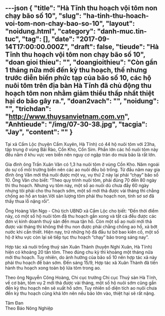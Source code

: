 ---json
{
    "title": "Hà Tĩnh thu hoạch vội tôm non chạy bão số 10",
    "slug": "ha-tinh-thu-hoach-voi-tom-non-chay-bao-so-10",
    "layout": "noidung.html",
    "category": "danh-muc.tin-tuc",
    "tag": [],
    "date": "2017-09-14T17:00:00.000Z",
    "draft": false,
    "tieude": "Hà Tĩnh thu hoạch vội tôm non chạy bão số 10",
    "doan gioi thieu": "",
    "doangioithieu": "Còn gần 1 tháng nữa mới đến kỳ thu hoạch, thế nhưng trước diễn biến phức tạp của bão số 10, các hộ nuôi tôm trên địa bàn Hà Tĩnh đã chủ động thu hoạch tôm non nhằm giảm thiểu thấp nhất thiệt hại do bão gây ra.",
    "doan2vach": "",
    "noidung": "",
    "trichdan": "http://www.thuysanvietnam.com.vn",
    "Anhtieude": "/img/07-30-38.jpg",
    "tacgia": "Jay",
    "__content__": ""
}
---
<p><span style="font-size:14px">Tại x&atilde; Cẩm Lộc (huyện Cẩm Xuy&ecirc;n, H&agrave; Tĩnh) c&oacute; 44 hộ nu&ocirc;i t&ocirc;m với 23ha, tập trung ở v&ugrave;ng B&atilde;i R&agrave;o, Cồn Kho, Cồn Sim. Phần lớn c&aacute;c hồ nu&ocirc;i t&ocirc;m n&agrave;y đều nằm ở khu vực ven biển n&ecirc;n nguy cơ ngập tr&agrave;n do mưa b&atilde;o l&agrave; rất lớn.</span></p>

<p><span style="font-size:14px">Gia đ&igrave;nh &ocirc;ng Trần Xu&acirc;n Văn c&oacute; 1,3 ha nu&ocirc;i t&ocirc;m ở v&ugrave;ng Cồn Kho. Năm ngo&aacute;i do sự cố m&ocirc;i trường biển n&ecirc;n c&aacute;c ao nu&ocirc;i đều bỏ trống. Từ đầu năm nay gia đ&igrave;nh &ocirc;ng Văn mới thả nu&ocirc;i được một vụ, vụ thứ 2 n&agrave;y lại phải &ldquo;chạy&rdquo; b&atilde;o số 10. &Ocirc;ng Văn cho biết: &ldquo;Theo quy tr&igrave;nh nu&ocirc;i t&ocirc;m, phải đ&uacute;ng 70 đến 80 ng&agrave;y th&igrave; thu hoạch. Nhưng vụ t&ocirc;m n&agrave;y, một số ao nu&ocirc;i d&ugrave; chưa đầy 60 ng&agrave;y nhưng t&ocirc;i phải cho thu hoạch sớm, một số mới thả được v&agrave;i th&aacute;ng th&igrave; chằng chống ao hồ an to&agrave;n.Với sản lượng t&ocirc;m phải thu hoạch non, t&iacute;nh sơ sơ đ&atilde; thấy thua lỗ nặng rồi&rdquo;.</span></p>

<p><span style="font-size:14px">&Ocirc;ng Ho&agrave;ng Văn Ngọ - Chủ tịch UBND x&atilde; Cẩm Lộc cho biết: &ldquo;Đến thời điểm n&agrave;y, c&oacute; một số hộ nu&ocirc;i t&ocirc;m đ&atilde; thu hoạch gần xong v&agrave; tất cả đều được c&aacute;c đơn vị kinh doanh thuỷ sản đến mua tận hồ. C&ograve;n một số ao nu&ocirc;i mới thả được v&agrave;i th&aacute;ng th&igrave; kh&ocirc;ng thể thu non được phải chằng chống ao hồ, xả bớt nước khi cần thiết. Hiện nay, trừ những hộ đ&atilde; đầu tư bờ bao ki&ecirc;n cố, một số hộ ở khu vực c&ograve;n lại sẽ tiếp tục thu hoạch &ldquo;chạy&rdquo; b&atilde;o trong s&aacute;ng nay&rdquo;.</span></p>

<p><span style="font-size:14px">Hợp t&aacute;c x&atilde; nu&ocirc;i trồng thuỷ sản Xu&acirc;n Th&agrave;nh (huyện Nghi Xu&acirc;n, H&agrave; Tĩnh) hiện c&oacute; khoảng 20 tấn t&ocirc;m. Theo đ&uacute;ng chu kỳ th&igrave; khoảng một th&aacute;ng nữa mới thu hoạch. Tuy nhi&ecirc;n, do ảnh hưởng của b&atilde;o số 10 n&ecirc;n hợp t&aacute;c x&atilde; n&agrave;y phải thu hoạch để b&aacute;n sớm. Đến s&aacute;ng 15/9, Hợp t&aacute;c x&atilde; Xu&acirc;n Th&agrave;nh đ&atilde; tiến h&agrave;nh thu hoạch xong to&agrave;n bộ lứa t&ocirc;m trong ao.</span></p>

<p><span style="font-size:14px">Theo &ocirc;ng Nguyễn C&ocirc;ng Ho&agrave;ng, Chi cục trưởng Chi cục Thuỷ sản H&agrave; Tĩnh, về cơ bản, t&ocirc;m vụ 2 mới thả được v&agrave;i th&aacute;ng, một số hộ nu&ocirc;i sớm cũng gần đến kỳ thu hoạch n&ecirc;n sẽ xuất hồ sớm. Tuy nhi&ecirc;n số diện t&iacute;ch ao nu&ocirc;i chưa đến kỳ thu hoạch cũng kh&aacute; lớn n&ecirc;n nếu b&atilde;o lớn v&agrave;o, thiệt hại sẽ rất nặng.&nbsp;</span></p>

<p><span style="font-size:14px">T&acirc;m Đan&nbsp;<br />
Theo&nbsp;B&aacute;o N&ocirc;ng Nghiệp</span></p>
